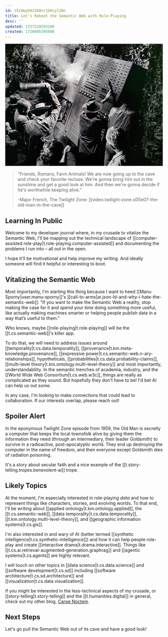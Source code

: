 ```yaml
---
id: s5z9wyb92268nr1b0cyl20n
title: Let's Reboot the Semantic Web with Role-Playing
desc: ''
updated: 1727220293186
created: 1726095395686
---
```


![](/assets/images/2024-09-13-16-11-46.png)

> "Friends, Romans, Farm Animals! We are now going up to the cave and check your favorite recluse. We're gonna bring him out in the sunshine and get a good look at him. And then we're gonna decide if he's worthwhile keeping alive." 
> 
> -Major French, The Twilight Zone: [[video.twilight-zone.s05e07-the-old-man-in-the-cave]]

## Learning In Public

Welcome to my developer journal where, in my crusade to vitalize the Semantic Web, I'll be mapping out the technical landscape of [[computer-assisted role-play|t.role-playing.computer-assisted]] and documenting the problems I run into – all out in the open.

I hope it'll be motivational and help improve my writing. And ideally someone will find it helpful or interesting to boot. 

## Vitalizing the Semantic Web

Most importantly, I'm starting this thing because I want to heed [[Manu Sporny|user.manu-sporny]]'s [[call-to-arms|ar.json-ld-and-why-i-hate-the-semantic-web]]: "If you want to make the Semantic Web a reality, stop making the case for it and spend your time doing something more useful, like actually making machines smarter or helping people publish data in a way that’s useful to them." 

Who knows, maybe [[role-playing|t.role-playing]] will be the [[t.cs.semantic-web]]'s killer app.

To do that, we will need to address issues around [[temporality|t.cs.data.temporality]], [[provenance|t.km.meta-knowledge.provenance]], [[expressive power|t.cs.semantic-web.n-ary-relationships]], hypotheticals, [[probabilities|t.cs.data.probability-claims]], [[multi-level theory|t.km.ontology.multi-level-theory]] and most importantly, understandability. In the semantic trenches of academia, industry, and the [[World Wide Web Consortium|t.cs.web.w3c]], things are really as complicated as they sound. But hopefully they don't have to be! I'd bet AI can help us out some.

In any case, I'm looking to make connections that could lead to collaboration. If our interests overlap, please reach out!

## Spoiler Alert

In the eponymous Twilight Zone episode from 1959, the Old Man is secretly a computer that keeps the local townsfolk alive by giving them the information they need (through an intermediary, their leader Goldsmith) to survive in a radioactive, post-apocalyptic world. They end up destroying the computer in the name of freedom, and then everyone except Goldsmith dies of radiation poisoning. 

It's a story about secular faith and a nice example of the [[t.story-telling.tropes.benevolent-ai]] trope.

## Likely Topics

At the moment, I'm especially interested in role-playing *data* and how to represent things like characters, stories, and evolving worlds. To that end, I'll be writing about [[applied ontology|t.km.ontology.applied]], the [[t.cs.semantic-web]], [[data temporality|t.cs.data.temporality]], [[t.km.ontology.multi-level-theory]], and [[geographic information systems|t.cs.gis]].

I'm also interested in and wary of AI (better termed [[synthetic intelligence|t.cs.synthetic-intelligence]]) and how it can help people role-play and create [[interactive drama|t.drama.interactive]]. Things like [[t.cs.ai.retrieval-augmented-generation.graphrag]] and [[agentic systems|t.cs.agents]] are highly relevant.

I will touch on other topics in [[data science|t.cs.data.science]] and [[software development|t.cs.sd]] including [[software architecture|t.cs.sd.architecture]] and [[visualization|t.cs.data.visualization]]. 

If you might be interested in the less-technical aspects of my crusade, or [[story-telling|t.story-telling]] and the [[t.humanities.digital]] in general, check out my other blog, [Carpe Noctem]().

## Next Steps

Let's go pull the Semantic Web out of its cave and have a good look!


